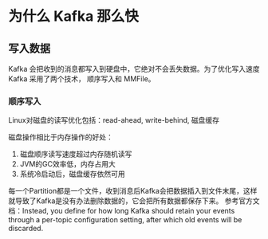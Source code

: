 # 为什么 Kafka 那么快

## 写入数据

Kafka 会把收到的消息都写入到硬盘中，它绝对不会丢失数据。为了优化写入速度 Kafka 采用了两个技术， 顺序写入和 MMFile。

### 顺序写入

Linux对磁盘的读写优化包括：read-ahead, write-behind, 磁盘缓存

磁盘操作相比于内存操作的好处：

1. 磁盘顺序读写速度超过内存随机读写
2. JVM的GC效率低，内存占用大
3. 系统冷启动后，磁盘缓存依然可用

每一个Partition都是一个文件，收到消息后Kafka会把数据插入到文件末尾，这样就导致了Kafka是没有办法删除数据的，它会把所有数据都保存下来。 参考官方文档：Instead, you define for how long Kafka should retain your events through a per-topic configuration setting, after which old events will be discarded.
